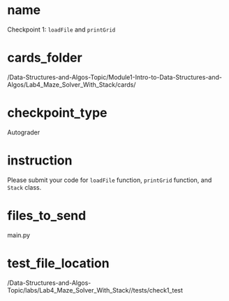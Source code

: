 # name
Checkpoint 1: `loadFile` and `printGrid`

# cards_folder
/Data-Structures-and-Algos-Topic/Module1-Intro-to-Data-Structures-and-Algos/Lab4_Maze_Solver_With_Stack/cards/

# checkpoint_type
Autograder

# instruction
Please submit your code for `loadFile` function, `printGrid` function, and `Stack` class.

# files_to_send
main.py

# test_file_location
/Data-Structures-and-Algos-Topic/labs/Lab4_Maze_Solver_With_Stack//tests/check1_test
